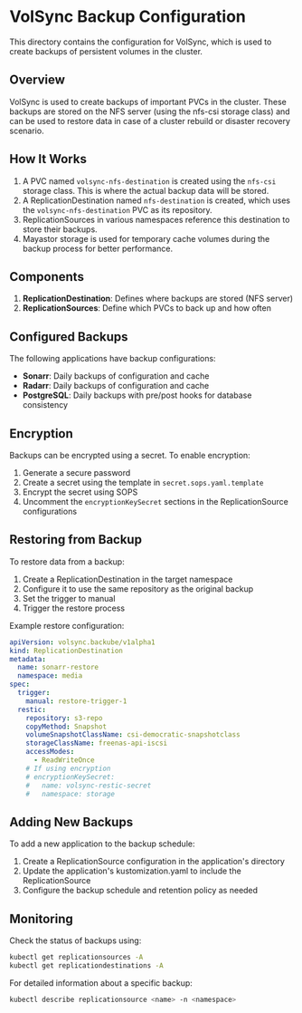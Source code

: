 # VolSync Backup Configuration

This directory contains the configuration for VolSync, which is used to create backups of persistent volumes in the cluster.

## Overview

VolSync is used to create backups of important PVCs in the cluster. These backups are stored on the NFS server (using the nfs-csi storage class) and can be used to restore data in case of a cluster rebuild or disaster recovery scenario.

## How It Works

1. A PVC named `volsync-nfs-destination` is created using the `nfs-csi` storage class. This is where the actual backup data will be stored.
2. A ReplicationDestination named `nfs-destination` is created, which uses the `volsync-nfs-destination` PVC as its repository.
3. ReplicationSources in various namespaces reference this destination to store their backups.
4. Mayastor storage is used for temporary cache volumes during the backup process for better performance.

## Components

1. **ReplicationDestination**: Defines where backups are stored (NFS server)
2. **ReplicationSources**: Define which PVCs to back up and how often

## Configured Backups

The following applications have backup configurations:

- **Sonarr**: Daily backups of configuration and cache
- **Radarr**: Daily backups of configuration and cache
- **PostgreSQL**: Daily backups with pre/post hooks for database consistency

## Encryption

Backups can be encrypted using a secret. To enable encryption:

1. Generate a secure password
2. Create a secret using the template in `secret.sops.yaml.template`
3. Encrypt the secret using SOPS
4. Uncomment the `encryptionKeySecret` sections in the ReplicationSource configurations

## Restoring from Backup

To restore data from a backup:

1. Create a ReplicationDestination in the target namespace
2. Configure it to use the same repository as the original backup
3. Set the trigger to manual
4. Trigger the restore process

Example restore configuration:

```yaml
apiVersion: volsync.backube/v1alpha1
kind: ReplicationDestination
metadata:
  name: sonarr-restore
  namespace: media
spec:
  trigger:
    manual: restore-trigger-1
  restic:
    repository: s3-repo
    copyMethod: Snapshot
    volumeSnapshotClassName: csi-democratic-snapshotclass
    storageClassName: freenas-api-iscsi
    accessModes:
      - ReadWriteOnce
    # If using encryption
    # encryptionKeySecret:
    #   name: volsync-restic-secret
    #   namespace: storage
```

## Adding New Backups

To add a new application to the backup schedule:

1. Create a ReplicationSource configuration in the application's directory
2. Update the application's kustomization.yaml to include the ReplicationSource
3. Configure the backup schedule and retention policy as needed

## Monitoring

Check the status of backups using:

```bash
kubectl get replicationsources -A
kubectl get replicationdestinations -A
```

For detailed information about a specific backup:

```bash
kubectl describe replicationsource <name> -n <namespace>
```

